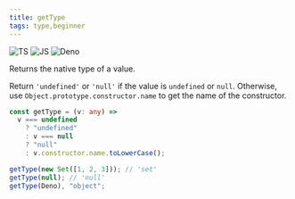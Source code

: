 ```yaml
---
title: getType
tags: type,beginner
---
```


![TS](https://img.shields.io/badge/supports-typescript-blue.svg?style=flat-square)
![JS](https://img.shields.io/badge/supports-javascript-yellow.svg?style=flat-square)
![Deno](https://img.shields.io/badge/supports-deno-green.svg?style=flat-square)

Returns the native type of a value.

Return `'undefined'` or `'null'` if the value is `undefined` or `null`.
Otherwise, use `Object.prototype.constructor.name` to get the name of the constructor.

```ts title="typescript"
const getType = (v: any) =>
  v === undefined
    ? "undefined"
    : v === null
    ? "null"
    : v.constructor.name.toLowerCase();
```

```ts title="typescript"
getType(new Set([1, 2, 3])); // 'set'
getType(null); // 'null'
getType(Deno), "object";
```
